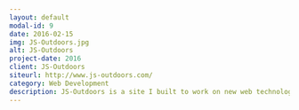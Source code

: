 ```yaml
---
layout: default
modal-id: 9
date: 2016-02-15
img: JS-Outdoors.jpg
alt: JS-Outdoors
project-date: 2016
client: JS-Outdoors
siteurl: http://www.js-outdoors.com/
category: Web Development
description: JS-Outdoors is a site I built to work on new web technologies while writing stories, review, tips, and reports on hunting and fishing. The site is built off of Jekyll, using Grunt, and Bourbon and Neat for styling and a mobile-ready design.
---
```

